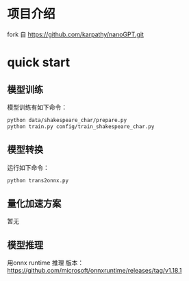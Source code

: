 # 项目介绍
fork 自 https://github.com/karpathy/nanoGPT.git

# quick start
## 模型训练

模型训练有如下命令：
```bash
python data/shakespeare_char/prepare.py
python train.py config/train_shakespeare_char.py
```

## 模型转换
运行如下命令：
```bash
python trans2onnx.py
```

## 量化加速方案
暂无

## 模型推理
用onnx runtime 推理
版本：https://github.com/microsoft/onnxruntime/releases/tag/v1.18.1




